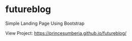 # futureblog
Simple Landing Page Using Bootstrap

View Project: https://princesumberia.github.io/futureblog/
